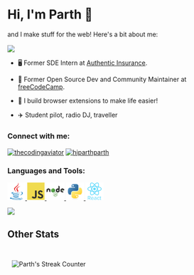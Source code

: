
<div>
  <h1>Hi, I'm Parth 👋</h1>
  <p style="text-align: left;">
    and I make stuff for the web! Here's a bit about me:
  </p>
  <img
    align="center"
    src="https://github-readme-stats.vercel.app/api?username=thecodingaviator&show_icons=true&theme=radical"
  />

  <br />

  - 🖥️ Former SDE Intern at
  <a href="https://authenticinsurance.com/">Authentic Insurance</a>.

  - 🌱 Former Open Source Dev and Community Maintainer at
  <a href="https://freeCodeCamp.org/">freeCodeCamp</a>.

  - 🧩 I build browser extensions to make life easier!

  - ✈️ Student pilot, radio DJ, traveller

  <h3 align="left">Connect with me:</h3>
<p align="left">
<a href="https://codepen.io/thecodingaviator" target="blank"><img align="center" src="https://raw.githubusercontent.com/rahuldkjain/github-profile-readme-generator/master/src/images/icons/Social/codepen.svg" alt="thecodingaviator" height="30" width="40" /></a>
<a href="https://linkedin.com/in/hiparthparth" target="blank"><img align="center" src="https://raw.githubusercontent.com/rahuldkjain/github-profile-readme-generator/master/src/images/icons/Social/linked-in-alt.svg" alt="hiparthparth" height="30" width="40" /></a>
</p>

<h3 align="left">Languages and Tools:</h3>
<p align="left"> <a href="https://www.java.com" target="_blank" rel="noreferrer"> <img src="https://raw.githubusercontent.com/devicons/devicon/master/icons/java/java-original.svg" alt="java" width="40" height="40"/> </a> <a href="https://developer.mozilla.org/en-US/docs/Web/JavaScript" target="_blank" rel="noreferrer"> <img src="https://raw.githubusercontent.com/devicons/devicon/master/icons/javascript/javascript-original.svg" alt="javascript" width="40" height="40"/> </a> <a href="https://nodejs.org" target="_blank" rel="noreferrer"> <img src="https://raw.githubusercontent.com/devicons/devicon/master/icons/nodejs/nodejs-original-wordmark.svg" alt="nodejs" width="40" height="40"/> </a> <a href="https://www.python.org" target="_blank" rel="noreferrer"> <img src="https://raw.githubusercontent.com/devicons/devicon/master/icons/python/python-original.svg" alt="python" width="40" height="40"/> </a> <a href="https://reactjs.org/" target="_blank" rel="noreferrer"> <img src="https://raw.githubusercontent.com/devicons/devicon/master/icons/react/react-original-wordmark.svg" alt="react" width="40" height="40"/> </a> </p>

  <img
    align="left"
    src="https://komarev.com/ghpvc/?username=thecodingaviator"
  />
<br>
  <h2>Other Stats</h2>

  <!--
    [![trophy](https://github-profile-trophy.vercel.app/?username=thecodingaviator&theme=radical&row=1)](https://github.com/thecodingaviator/github-profile-trophy)
  -->

  <br />

  <div style="padding: 10px;">
    <img
      align="center"
      src="https://github-readme-streak-stats.herokuapp.com/?user=thecodingaviator&theme=radical"
      alt="Parth's Streak Counter"
    />
  </div>

  <br />

  <!--
    <div style="padding: 10px;">
      <img
        src="https://github-readme-stats.vercel.app/api/top-langs?username=thecodingaviator&show_icons=true&locale=en&layout=compact&theme=radical"
        alt="Parth's top languages"
      />
    </div>
  -->
</div>
